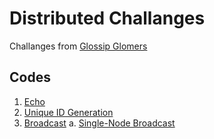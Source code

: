 # Distributed Challanges
Challanges from [Glossip Glomers](https://fly.io/dist-sys/)

## Codes
1. [Echo](./echo/)
2. [Unique ID Generation](./unique-id-generation/)
3. [Broadcast](./broadcast)
    a. [Single-Node Broadcast](./broadcast/single-node-broadcast)
